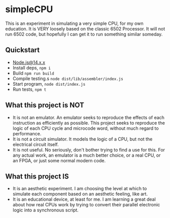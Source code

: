# simpleCPU
This is an experiment in simulating a very simple CPU, for my own education.
It is VERY loosely based on the classic 6502 Processor.
It will not run 6502 code, but hopefully I can get it to run something similar someday.

## Quickstart

- [Node.js@14.x.x](https://nodejs.org/en/download/)
- Install deps, ```npm i```
- Build ```npm run build```
- Compile testing.s ```node dist/lib/assembler/index.js```
- Start program, ```node dist/index.js```
- Run tests, ```npm t```

## What this project is NOT
  - It is not an emulator. An emulator seeks to reproduce the effects of each instruction as efficiently as possible. This project seeks to reproduce the logic of each CPU cycle and microcode word, without much regard to performance.
  - It is not a circuit simulator. It models the logic of a CPU, but not the electrical circuit itself.
  - It is not useful. No seriously, don't bother trying to find a use for this. For any actual work, an emulator is a much better choice, or a real CPU, or an FPGA, or just some normal modern code.
  
## What this project IS
  - It is an aesthetic experiment. I am choosing the level at which to simulate each component based on an aesthetic feeling, like art.
  - It is an educational device, at least for me. I am learning a great deal about how real CPUs work by trying to convert their parallel electronic logic into a synchronous script.
